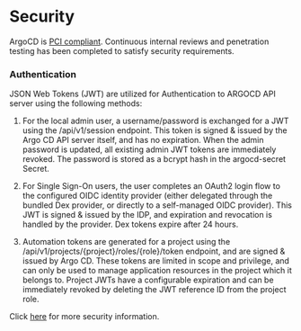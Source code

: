# Security

ArgoCD is [PCI compliant](https://www.pcisecuritystandards.org/).  Continuous internal reviews and penetration testing has been completed to satisfy security requirements. 

### Authentication

JSON Web Tokens (JWT) are utilized for Authentication to ARGOCD API server using the following methods:

1. For the local admin user, a username/password is exchanged for a JWT using the /api/v1/session endpoint. This token is signed & issued by the Argo CD API server itself, and has no expiration. When the admin password is updated, all existing admin JWT tokens are immediately revoked. The password is stored as a bcrypt hash in the argocd-secret Secret.


2. For Single Sign-On users, the user completes an OAuth2 login flow to the configured OIDC identity provider (either delegated through the bundled Dex provider, or directly to a self-managed OIDC provider). This JWT is signed & issued by the IDP, and expiration and revocation is handled by the provider. Dex tokens expire after 24 hours.


3. Automation tokens are generated for a project using the /api/v1/projects/{project}/roles/{role}/token endpoint, and are signed & issued by Argo CD. These tokens are limited in scope and privilege, and can only be used to manage application resources in the project which it belongs to. Project JWTs have a configurable expiration and can be immediately revoked by deleting the JWT reference ID from the project role.


Click [here](https://argoproj.github.io/argo-cd/operator-manual/security/) for more security information.
